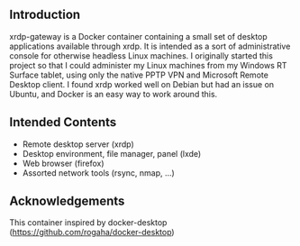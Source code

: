 Introduction
------------
xrdp-gateway is a Docker container containing a small set of desktop applications available through xrdp. It is intended as a sort of administrative console for otherwise headless Linux machines.
I originally started this project so that I could administer my Linux machines from my Windows RT Surface tablet, using only the native PPTP VPN and Microsoft Remote Desktop client. I found xrdp worked well on Debian but had an issue on Ubuntu, and Docker is an easy way to work around this.

Intended Contents
-----------------
* Remote desktop server (xrdp)
* Desktop environment, file manager, panel (lxde)
* Web browser (firefox)
* Assorted network tools (rsync, nmap, ...)

Acknowledgements
----------------
This container inspired by docker-desktop (https://github.com/rogaha/docker-desktop)

